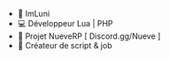 - 👋 ImLuni
- 💻 Développeur Lua | PHP
- 🌱 Projet NueveRP [ Discord.gg/Nueve ]
- 👀 Créateur de script & job

<!---
ImLuni.fr
--->
